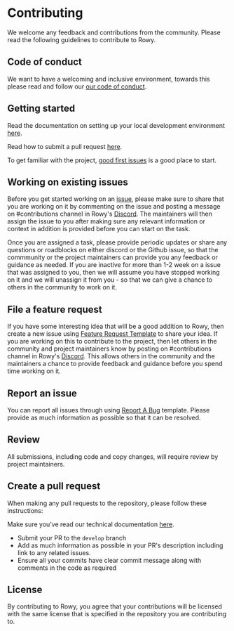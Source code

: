 # Contributing

We welcome any feedback and contributions from the community. Please read the
following guidelines to contribute to Rowy.

## Code of conduct

We want to have a welcoming and inclusive environment, towards this please read
and follow our
[our code of conduct](https://github.com/rowyio/rowy/blob/main/CODE_OF_CONDUCT.md).

## Getting started

Read the documentation on setting up your local development environment
[here](https://docs.rowy.io/setup/install#option-2-manual-install).

Read how to submit a pull request [here](https://docs.rowy.io/contributing).

To get familiar with the project,
[good first issues](https://github.com/rowyio/rowy/projects/3) is a good place
to start.

## Working on existing issues


Before you get started working on an [issue](https://github.com/rowyio/rowy/issues), please make sure to share that you are working on it by commenting on the issue and posting a message on #contributions channel in Rowy's [Discord](https://discord.com/invite/fjBugmvzZP). The maintainers will then assign the issue to you after making sure any relevant information or context in addition is provided before you can start on the task.

Once you are assigned a task, please provide periodic updates or share any questions or roadblocks on either discord or the Github issue, so that the commmunity or the project maintainers can provide you any feedback or guidance as needed. If you are inactive for more than 1-2 week on a issue that was assigned to you, then we will assume you have stopped working on it and we will unassign it from you - so that we can give a chance to others in the community to work on it.

## File a feature request

If you have some interesting idea that will be a good addition to Rowy, then
create a new issue using
[Feature Request Template](https://github.com/rowyio/rowy/issues/new?assignees=&labels=&template=feature_request.md)
to share your idea. If you are working on this to contribute to the project,
then let others in the community and project maintainers know by posting on
#contributions channel in Rowy's
[Discord](https://discord.com/invite/fjBugmvzZP). This allows others in the
community and the maintainers a chance to provide feedback and guidance before
you spend time working on it.

## Report an issue

You can report all issues through using
[Report A Bug](https://github.com/rowyio/rowy/issues/new?assignees=&labels=&template=bug_report.md)
template. Please provide as much information as possible so that it can be
resolved.

## Review

All submissions, including code and copy changes, will require review by project
maintainers.

## Create a pull request

When making any pull requests to the repository, please follow these
instructions:

Make sure you’ve read our technical documentation
[here](https://docs.rowy.io/contributing).

- Submit your PR to the `develop` branch
- Add as much information as possible in your PR's description including link to
  any related issues.
- Ensure all your commits have clear commit message along with comments in the
  code as required

## License

By contributing to Rowy, you agree that your contributions will be licensed with
the same license that is specified in the repository you are contributing to.
